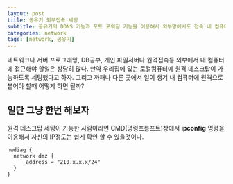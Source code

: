 ```yaml
---
layout: post
title: 공유기 외부접속 세팅
subtitle: 공유기의 DDNS 기능과 포트 포워딩 기능을 이용해서 외부망에서도 접속 내 컴퓨터에 접속할 수 있도록 해보자
categories: network
tags: [network, 공유기] 
---
```


네트워크나 서버 프로그래밍, DB공부, 개인 파일서버나 원격접속등 외부에서 내 컴퓨터에 접근해야 할일은 상당히 많다. 만약 우리집에 있는 로컬컴퓨터에 원격 데스크탑이 가능하도록 세팅했다고 하자. 그리고 까패나 다른 곳에서 일이 생겨 내 컴퓨터에 원격으로 붙어야 할때 어떻게 하면 될까?

## 일단 그냥 한번 해보자 

원격 데스크탑 세팅이 가능한 사람이라면 CMD(명령프롬프트)창에서 **ipconfig** 명령을 이용해서 자신의 IP정도는 쉽게 확인 할 수 있을것이다.




``` plantuml!
nwdiag {
  network dmz {
      address = "210.x.x.x/24"
  }
}
```


